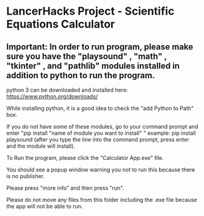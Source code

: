 # LancerHacks Project - Scientific Equations Calculator

## Important: In order to run program, please make sure you have the "playsound" , "math" , "tkinter" , and "pathlib" modules installed in addition to python to run the program.

python 3 can be downloaded and installed here: https://www.python.org/downloads/

While installing python, it is a good idea to check the "add Python to Path" box. 

If you do not have some of these modules, go to your command prompt and enter "pip install "name of module you want to install" " example: pip install playsound (after you type the line into the command prompt, press enter and the module will install).

To Run the program, please click the "Calculator App.exe" file.

You should see a popup window warning you not to run this because there is no publisher.

Please press "more info" and then press "run".

Please do not move any files from this folder including the .exe file because the app will not be able to run.
